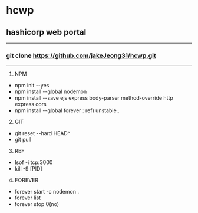 # hcwp
## hashicorp web portal

--------------------------

### git clone https://github.com/jakeJeong31/hcwp.git

--------------------------

1. NPM
+ npm init --yes
+ npm install --global nodemon 
+ npm install --save ejs express body-parser method-override http express cors
+ npm install --global forever : ref) unstable..

2. GIT
+ git reset --hard HEAD^
+ git pull

3. REF
+ lsof -i tcp:3000
+ kill -9 [PID]

4. FOREVER
+ forever start -c nodemon .
+ forever list
+ forever stop 0(no)
